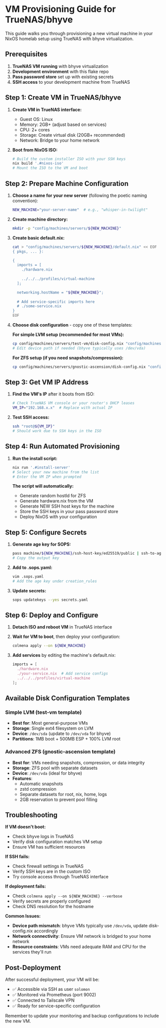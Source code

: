 # VM Provisioning Guide for TrueNAS/bhyve

This guide walks you through provisioning a new virtual machine in your NixOS homelab setup using TrueNAS with bhyve virtualization.

## Prerequisites

1. **TrueNAS VM running** with bhyve virtualization
2. **Development environment** with this flake repo
3. **Pass password store** set up with existing secrets
4. **SSH access** to your development machine from TrueNAS

## Step 1: Create VM in TrueNAS/bhyve

1. **Create VM in TrueNAS interface:**
   - Guest OS: Linux
   - Memory: 2GB+ (adjust based on services)
   - CPU: 2+ cores
   - Storage: Create virtual disk (20GB+ recommended)
   - Network: Bridge to your home network

2. **Boot from NixOS ISO:**
   ```bash
   # Build the custom installer ISO with your SSH keys
   nix build '.#nixos-iso'
   # Mount the ISO to the VM and boot
   ```

## Step 2: Prepare Machine Configuration

1. **Choose a name for your new server** (following the poetic naming convention):
   ```bash
   NEW_MACHINE="your-server-name"  # e.g., "whisper-in-twilight"
   ```

2. **Create machine directory:**
   ```bash
   mkdir -p "config/machines/servers/${NEW_MACHINE}"
   ```

3. **Create basic default.nix:**
   ```bash
   cat > "config/machines/servers/${NEW_MACHINE}/default.nix" << EOF
   { pkgs, ... }:

   {
     imports = [
       ./hardware.nix
       
       ../../../profiles/virtual-machine
     ];

     networking.hostName = "${NEW_MACHINE}";
     
     # Add service-specific imports here
     # ./some-service.nix
   }
   EOF
   ```

4. **Choose disk configuration** - copy one of these templates:

   **For simple LVM setup (recommended for most VMs):**
   ```bash
   cp config/machines/servers/test-vm/disk-config.nix "config/machines/servers/${NEW_MACHINE}/"
   # Edit device path if needed (bhyve typically uses /dev/vda)
   ```

   **For ZFS setup (if you need snapshots/compression):**
   ```bash
   cp config/machines/servers/gnostic-ascension/disk-config.nix "config/machines/servers/${NEW_MACHINE}/"
   ```

## Step 3: Get VM IP Address

1. **Find the VM's IP** after it boots from ISO:
   ```bash
   # Check TrueNAS VM console or your router's DHCP leases
   VM_IP="192.168.x.x"  # Replace with actual IP
   ```

2. **Test SSH access:**
   ```bash
   ssh "root@${VM_IP}"
   # Should work due to SSH keys in the ISO
   ```

## Step 4: Run Automated Provisioning

1. **Run the install script:**
   ```bash
   nix run '.#install-server'
   # Select your new machine from the list
   # Enter the VM IP when prompted
   ```

   **The script will automatically:**
   - Generate random hostId for ZFS
   - Generate hardware.nix from the VM
   - Generate NEW SSH host keys for the machine
   - Store the SSH keys in your pass password store
   - Deploy NixOS with your configuration

## Step 5: Configure Secrets

1. **Generate age key for SOPS:**
   ```bash
   pass machine/${NEW_MACHINE}/ssh-host-key/ed25519/public | ssh-to-age
   # Copy the output key
   ```

2. **Add to .sops.yaml:**
   ```bash
   vim .sops.yaml
   # Add the age key under creation_rules
   ```

3. **Update secrets:**
   ```bash
   sops updatekeys --yes secrets.yaml
   ```

## Step 6: Deploy and Configure

1. **Detach ISO and reboot VM** in TrueNAS interface

2. **Wait for VM to boot**, then deploy your configuration:
   ```bash
   colmena apply --on ${NEW_MACHINE}
   ```

3. **Add services** by editing the machine's default.nix:
   ```nix
   imports = [
     ./hardware.nix
     ./your-service.nix  # Add service configs
     ../../../profiles/virtual-machine
   ];
   ```

## Available Disk Configuration Templates

### Simple LVM (test-vm template)
- **Best for**: Most general-purpose VMs
- **Storage**: Single ext4 filesystem on LVM
- **Device**: `/dev/sda` (update to `/dev/vda` for bhyve)
- **Partitions**: 1MB boot + 500MB ESP + 100% LVM root

### Advanced ZFS (gnostic-ascension template)
- **Best for**: VMs needing snapshots, compression, or data integrity
- **Storage**: ZFS pool with separate datasets
- **Device**: `/dev/vda` (ideal for bhyve)
- **Features**: 
  - Automatic snapshots
  - zstd compression
  - Separate datasets for root, nix, home, logs
  - 2GB reservation to prevent pool filling

## Troubleshooting

**If VM doesn't boot:**
- Check bhyve logs in TrueNAS
- Verify disk configuration matches VM setup
- Ensure VM has sufficient resources

**If SSH fails:**
- Check firewall settings in TrueNAS
- Verify SSH keys are in the custom ISO
- Try console access through TrueNAS interface

**If deployment fails:**
- Check `colmena apply --on ${NEW_MACHINE} --verbose`
- Verify secrets are properly configured
- Check DNS resolution for the hostname

**Common Issues:**
- **Device path mismatch**: bhyve VMs typically use `/dev/vda`, update disk-config.nix accordingly
- **Network connectivity**: Ensure VM network is bridged to your home network
- **Resource constraints**: VMs need adequate RAM and CPU for the services they'll run

## Post-Deployment

After successful deployment, your VM will be:
- ✅ Accessible via SSH as user `solomon`
- ✅ Monitored via Prometheus (port 9002)
- ✅ Connected to Tailscale VPN
- ✅ Ready for service-specific configuration

Remember to update your monitoring and backup configurations to include the new VM.